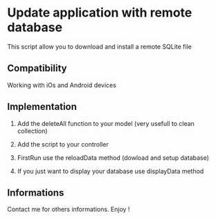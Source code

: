 Update application with remote database
=======================================

This script allow you to download and install a remote SQLite file



Compatibility
-------------

Working with iOs and Android devices



Implementation
--------------

1. Add the deleteAll function to your model
(very usefull to clean collection)

2. Add the script to your controller 

3. FirstRun use the reloadData method (dowload and setup database)
4. If you just want to display your database use displayData method



Informations
------------

Contact me for others informations. 
Enjoy !